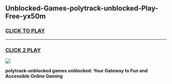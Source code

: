 
## Unblocked-Games-polytrack-unblocked-Play-Free-yx50m
<h3>
<a href="https://premium76.site?title=polytrack-unblocked&ref=23A">CLICK TO PLAY</a></h3>
<hr>

<h3>
<a href="https://premium76.site?title=polytrack-unblocked&ref=23A">CLICK 2 PLAY</a>
  
</h3>

<a href="https://premium76.site?title=polytrack-unblocked&ref=23A"><img src="https://clearcache.store/games.png"></a>


**polytrack-unblocked games unblocked: Your Gateway to Fun and Accessible Online Gaming**
